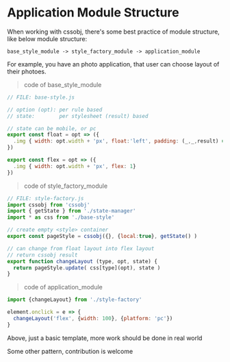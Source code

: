 # Application Module Structure

When working with cssobj, there's some best practice of module structure, like below module structure:

    base_style_module -> style_factory_module -> application_module

For example, you have an photo application, that user can choose layout of their photoes.

> code of base_style_module

```Javascript
// FILE: base-style.js

// option (opt): per rule based
// state:        per stylesheet (result) based

// state can be mobile, or pc
export const float = opt => ({
  .img { width: opt.width + 'px', float:'left', padding: (_,_,result) => result.state.platform == 'mobile' ? '0px' : '30px' }
})

export const flex = opt => ({
  .img { width: opt.width + 'px', flex: 1}
})
```

> code of style_factory_module

```Javascript
// FILE: style-factory.js
import cssobj from 'cssobj'
import { getState } from './state-manager'
import * as css from './base-style'

// create empty <style> container
export const pageStyle = cssobj({}, {local:true}, getState() )

// can change from float layout into flex layout
// return cssobj result
export function changeLayout (type, opt, state) {
  return pageStyle.update( css[type](opt), state )
}
```

> code of application_module

```Javascript
import {changeLayout} from './style-factory'

element.onclick = e => {
  changeLayout('flex', {width: 100}, {platform: 'pc'})
}
```

Above, just a basic template, more work should be done in real world

Some other pattern, contribution is welcome

